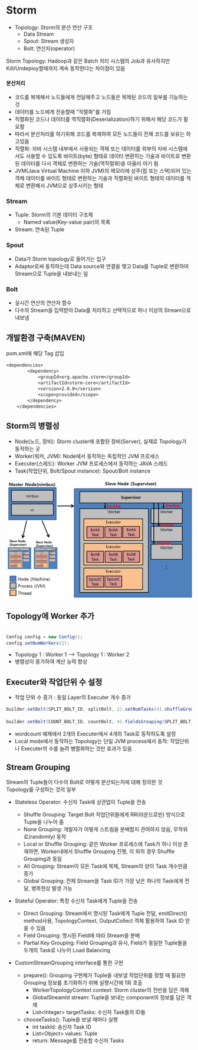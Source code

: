 # Storm

- Topology: Storm의 분산 연산 구조
    - Data Stream
    - Spout: Stream 생성자
    - Bolt: 연산자(operator)

Storm Topology: Hadoop과 같은 Batch 처리 시스템의 Job과 유사하지만<br> 
Kill/Undeploy할때까지 계속 동작한다는 차이점이 있음

#### 분산처리
- 코드를 복제해서 노드들에게 전달해주고 노드들은 복제된 코드의 일부를 기능하는 것
- 데이터를 노드에게 전송할때 "직렬화"를 거침
- 직렬화된 코드나 데이터를 역직렬화(Deserialization)하기 위해서 해당 코드가 필요함
- 따라서 분산처리를 하기위해 코드를 복제하여 모든 노드들이 전체 코드를 보유는 하고있음
- 직렬화: 자바 시스템 내부에서 사용되는 객체 또는 데이터를 외부의 자바 시스템에서도 사용할 수 있도록 바이트(byte) 형태로 데이터 변환하는 기술과 바이트로 변환된 데이터를 다시 객체로 변환하는 기술(역직렬화)을 아울러 야기 됨
- JVM(Java Virtual Machine 이하 JVM)의 메모리에 상주(힙 또는 스택)되어 있는 객체 데이터를 바이트 형태로 변환하는 기술과 직렬화된 바이트 형태의 데이터를 객체로 변환해서 JVM으로 상주시키는 형태

### Stream
- Tuple: Storm의 기본 데이터 구조체
    - Named value(Key-value pair)의 목록
- Stream: 연속된 Tuple

### Spout
- Data가 Storm topology로 들어가는 입구
- Adaptor로써 동작하는데 Data source와 연결을 맺고 Data를 Tuple로 변환하여 Stream으로
Tuple을 내보내는 일

### Bolt
- 실시간 연산의 연산자 함수
- 다수의 Stream을 입력받아 Data를 처리하고 선택적으로 하나 이상의 Stream으로 내보냄

## 개발환경 구축(MAVEN)
pom.xml에 해당 Tag 삽입

    <dependencies>
            <dependency>
                <groupId>org.apache.storm</groupId>
                <artifactId>storm-core</artifactId>
                <version>2.0.0</version>
                <scope>provided</scope>
            </dependency>
        </dependencies>
        
## Storm의 병렬성
- Node(노드, 장비): Storm cluster에 포함된 장비(Server), 실제로 Topology가 동작하는 곳
- Worker(워커, JVM): Node에서 동작하는 독립적인 JVM 프로세스
- Executer(스레드): Worker JVM 프로세스에서 동작하는 JAVA 스레드
- Task(작업단위, Bolt/Spout instance): Spout/Bolt instance

![storm_img](./img/storm_img.png)

## Topology에 Worker 추가
```java

Config config = new Config();
config.setNumWorkers(2);
```
- Topology 1 : Worker 1 --> Topology 1 : Worker 2
- 병렬성이 증가하여 계산 능력 향상

## Executer와 작업단위 수 설정
- 작업 단위 수 증가 : 동일 Layer의 Executer 개수 증가
```java
builder.setBolt(SPLIT_BOLT_ID, splitBolt, 2).setNumTasks(4).shuffleGrouping(SENTENCE_SPOUT_ID);

builder.setBolt(COUNT_BOLT_ID, countBolt, 4).fieldsGrouping(SPLIT_BOLT_ID, new Fields("word"));
``` 
- wordcount 예제에서 2개의 Executer에서 4개의 Task로 동작하도록 설정
- Local mode에서 동작하는 Topology는 단일 JVM process에서 동작:
작업단위나 Executer의 수를 늘려 병렬화하는 것만 효과가 있음

## Stream Grouping

Stream의 Tuple들이 다수의 Bolt로 어떻게 분산되는지에 대해 정의한 것<br>
Topology를 구성하는 것의 일부
- Stateless Operator: 수신자 Task에 상관없이 Tuple을 전송
    - Shuffle Grouping: Target Bolt 작업단위들에게 RR(라운드로빈) 방식으로 Tuple을 나누어 줌
    - None Grouping: 개발자가 어떻게 스트림을 분배할지 관여하지 않음, 무작위로(randomly) 동작
    - Local or Shuffle Grouping: 같은 Worker 프로세스에 Task가 하나 이상 존재하면, Worker내에서 Shuffle Grouping 진행,
    이 외의 경우 Shuffle Grouping과 동일
    - All Grouping: Stream이 모든 Task에 복제, Stream의 양이 Task 개수만큼 증가
    - Global Grouping: 전체 Stream을 Task ID가 가장 낮은 하나의 Task에게 전달, 병목현상 발생 가능
    
- Stateful Operator: 특정 수신자 Task에게 Tuple을 전송
    - Direct Grouping: Stream에서 명시된 Task에게 Tuple 전달, emitDirect() method사용,
     TopologyContext, OutputCollect 객체 활용하여 Task ID 얻을 수 있음
    - Field Grouping: 명시된 Field에 따라 Stream을 분배
    - Partial Key Grouping: Field Grouping과 유사, Field가 동일한 Tuple들을 두개의 Task로 나누어 Load Balancing

- CustomStreamGrouping interface를 통한 구현
    - prepare(): Grouping 구현체가 Tuple을 내보낼 작업단위를 정할 때 필요한 Grouping 정보를 초기화하기 위해 실행시간에 1회 호출
        - WorkerTopologyContext context: Storm cluster의 전반을 담은 객체
        - GlobalStreamId stream: Tuple을 보내는 component의 정보를 담은 객체
        - List\<Integer> targetTasks: 수신자 Task들의 ID들
    - chooseTasks(): Tuple을 보낼 때마다 실행
        - int taskId: 송신자 Task ID
        - List\<Object> values: Tuple
        - return: Message를 전송할 수신자 Tasks